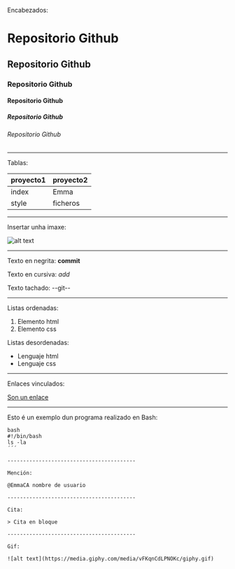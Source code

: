 Encabezados:

# Repositorio Github
## Repositorio Github
### Repositorio Github
#### Repositorio Github
##### Repositorio Github
###### Repositorio Github

-----------------------------------------

Tablas:

| proyecto1 | proyecto2 |
| ----------- | ----------- |
| index | Emma |
| style | ficheros |

-----------------------------------------

Insertar unha imaxe:

![alt text](https://upload.wikimedia.org/wikipedia/commons/4/47/PNG_transparency_demonstration_1.png)

-----------------------------------------

Texto en negrita:
**commit**

Texto en cursiva:
_add_

Texto tachado:
--git--

-----------------------------------------

Listas ordenadas:
1. Elemento html
2. Elemento css

Listas desordenadas:
- Lenguaje html
- Lenguaje css

-----------------------------------------

Enlaces vinculados:

[Son un enlace](https://www.markdownguide.org/cheat-sheet/)

-----------------------------------------

Esto é un exemplo dun programa realizado en Bash:

```
bash
#!/bin/bash 
ls -la
´´´

-----------------------------------------

Mención:

@EmmaCA nombre de usuario

-----------------------------------------

Cita:

> Cita en bloque

-----------------------------------------

Gif:

![alt text](https://media.giphy.com/media/vFKqnCdLPNOKc/giphy.gif)
